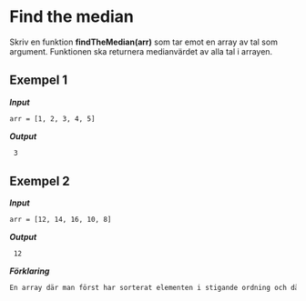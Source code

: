 # Find the median

Skriv en funktion **findTheMedian(arr)** som tar emot en array av tal som argument. Funktionen ska returnera medianvärdet av alla tal i arrayen.

## Exempel 1

**_Input_**

```bash
arr = [1, 2, 3, 4, 5]
```

**_Output_**

```bash
 3
```

## Exempel 2

**_Input_**

```bash
arr = [12, 14, 16, 10, 8]
```

**_Output_**

```bash
 12
```

**_Förklaring_**

```bash
En array där man först har sorterat elementen i stigande ordning och därefter tagit ut medianen.
```
